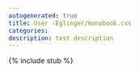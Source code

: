 ```yaml
---
autogenerated: true
title: User ›Eglinger/monobook.css
categories: 
description: test description
---
```

{% include stub %}

